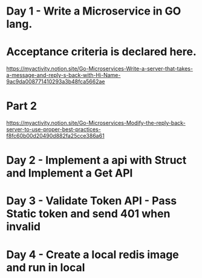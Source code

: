 # Day 1 - Write a Microservice in GO lang.
# Acceptance criteria is declared here.
https://myactivity.notion.site/Go-Microservices-Write-a-server-that-takes-a-message-and-reply-s-back-with-Hi-Name-9ac9da008771410293a3b48fca5662ae
# Part 2 
https://myactivity.notion.site/Go-Microservices-Modify-the-reply-back-server-to-use-proper-best-practices-f8fc60b00d20490d882fa25cce386a61

# Day 2 - Implement a api with Struct and Implement a Get API 

# Day 3 - Validate Token API - Pass Static token and send 401 when invalid

# Day 4 - Create a local redis image and run in local
